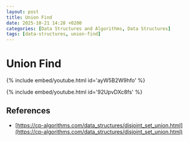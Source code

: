 ```yaml
---
layout: post
title: Union Find
date: 2025-10-21 14:28 +0200
categories: [Data Structures and Algorithms, Data Structures]
tags: [data-structures, union-find]
---
```


# Union Find

{% include embed/youtube.html id='ayW5B2W9hfo' %}

{% include embed/youtube.html id='92UpvDXc8fs' %}


## References

* [https://cp-algorithms.com/data_structures/disjoint_set_union.html](https://cp-algorithms.com/data_structures/disjoint_set_union.html)
